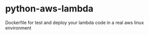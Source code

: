 # python-aws-lambda
Dockerfile for test and deploy your lambda code in a real aws linux environment
